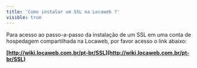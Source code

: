 ```yaml
---
title: 'Como instalar um SSL na Locaweb ?'
visible: true
---
```


Para acesso ao passo-a-passo da instalação de um SSL em uma conta de hospedagem compartilhada na Locaweb, por favor acesso o link abaixo:

**[http://wiki.locaweb.com.br/pt-br/SSL](http://wiki.locaweb.com.br/pt-br/SSL)**